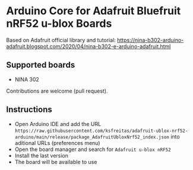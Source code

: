 # Arduino Core for Adafruit Bluefruit nRF52 u-blox Boards

Based on Adafruit official library and tutorial: https://nina-b302-arduino-adafruit.blogspot.com/2020/04/nina-b302-e-arduino-adafruit.html

## Supported boards

* NINA 302

Contributions are welcome (pull request).

## Instructions

* Open Arduino IDE and add the URL `https://raw.githubusercontent.com/ksfreitas/adafruit-ublox-nrf52-arduino/main/release/package_AdafruitUbloxNrf52_index.json` into aditional URLs (preferences menu)
* Open the board manager and search for `Adafruit u-blox nRF52`
* Install the last version
* The board will be available to use